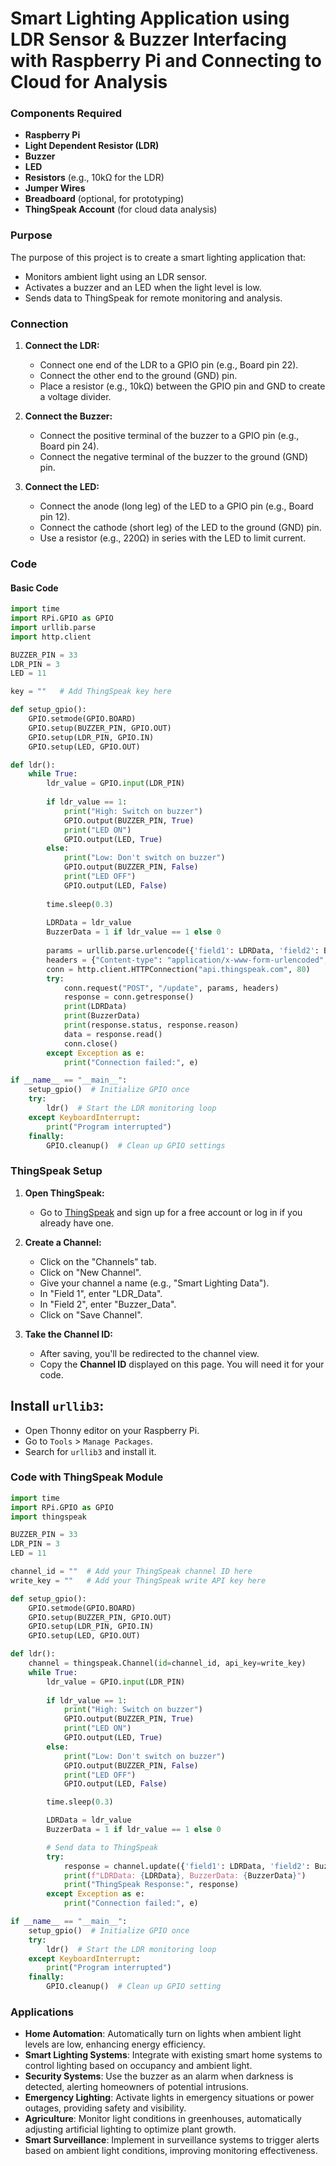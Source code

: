 # Smart Lighting Application using LDR Sensor & Buzzer Interfacing with Raspberry Pi and Connecting to Cloud for Analysis

### Components Required
- **Raspberry Pi** 
- **Light Dependent Resistor (LDR)**
- **Buzzer**
- **LED**
- **Resistors** (e.g., 10kΩ for the LDR)
- **Jumper Wires**
- **Breadboard** (optional, for prototyping)
- **ThingSpeak Account** (for cloud data analysis)

### Purpose
The purpose of this project is to create a smart lighting application that:
- Monitors ambient light using an LDR sensor.
- Activates a buzzer and an LED when the light level is low.
- Sends data to ThingSpeak for remote monitoring and analysis.

### Connection
1. **Connect the LDR:**
   - Connect one end of the LDR to a GPIO pin (e.g., Board pin 22).
   - Connect the other end to the ground (GND) pin.
   - Place a resistor (e.g., 10kΩ) between the GPIO pin and GND to create a voltage divider.

2. **Connect the Buzzer:**
   - Connect the positive terminal of the buzzer to a GPIO pin (e.g., Board pin 24).
   - Connect the negative terminal of the buzzer to the ground (GND) pin.

3. **Connect the LED:**
   - Connect the anode (long leg) of the LED to a GPIO pin (e.g., Board pin 12).
   - Connect the cathode (short leg) of the LED to the ground (GND) pin.
   - Use a resistor (e.g., 220Ω) in series with the LED to limit current.

### Code

#### Basic Code

```python
import time
import RPi.GPIO as GPIO  
import urllib.parse
import http.client

BUZZER_PIN = 33
LDR_PIN = 3
LED = 11

key = ""   # Add ThingSpeak key here

def setup_gpio():
    GPIO.setmode(GPIO.BOARD)
    GPIO.setup(BUZZER_PIN, GPIO.OUT)  
    GPIO.setup(LDR_PIN, GPIO.IN)
    GPIO.setup(LED, GPIO.OUT)

def ldr():
    while True:
        ldr_value = GPIO.input(LDR_PIN) 
        
        if ldr_value == 1:
            print("High: Switch on buzzer")
            GPIO.output(BUZZER_PIN, True)
            print("LED ON")
            GPIO.output(LED, True)
        else:
            print("Low: Don't switch on buzzer")
            GPIO.output(BUZZER_PIN, False)
            print("LED OFF")
            GPIO.output(LED, False)
       
        time.sleep(0.3)
       
        LDRData = ldr_value
        BuzzerData = 1 if ldr_value == 1 else 0
       
        params = urllib.parse.urlencode({'field1': LDRData, 'field2': BuzzerData, 'key': key})
        headers = {"Content-type": "application/x-www-form-urlencoded", "Accept": "text/plain"}
        conn = http.client.HTTPConnection("api.thingspeak.com", 80)
        try:
            conn.request("POST", "/update", params, headers)
            response = conn.getresponse()
            print(LDRData)
            print(BuzzerData)
            print(response.status, response.reason)
            data = response.read()
            conn.close()
        except Exception as e:
            print("Connection failed:", e)

if __name__ == "__main__":
    setup_gpio()  # Initialize GPIO once
    try:
        ldr()  # Start the LDR monitoring loop
    except KeyboardInterrupt:
        print("Program interrupted")
    finally:
        GPIO.cleanup()  # Clean up GPIO settings
```
### ThingSpeak Setup
1. **Open ThingSpeak:**
   - Go to [ThingSpeak](https://thingspeak.com) and sign up for a free account or log in if you already have one.

2. **Create a Channel:**
   - Click on the "Channels" tab.
   - Click on "New Channel".
   - Give your channel a name (e.g., "Smart Lighting Data").
   - In "Field 1", enter "LDR_Data".
   - In "Field 2", enter "Buzzer_Data".
   - Click on "Save Channel".

3. **Take the Channel ID:**
   - After saving, you'll be redirected to the channel view.
   - Copy the **Channel ID** displayed on this page. You will need it for your code.

## **Install `urllib3`:**
   - Open Thonny editor on your Raspberry Pi.
   - Go to `Tools` > `Manage Packages`.
   - Search for `urllib3` and install it.

### Code with ThingSpeak Module

```python
import time
import RPi.GPIO as GPIO  
import thingspeak

BUZZER_PIN = 33
LDR_PIN = 3
LED = 11

channel_id = ""  # Add your ThingSpeak channel ID here
write_key = ""   # Add your ThingSpeak write API key here

def setup_gpio():
    GPIO.setmode(GPIO.BOARD)
    GPIO.setup(BUZZER_PIN, GPIO.OUT)  
    GPIO.setup(LDR_PIN, GPIO.IN)
    GPIO.setup(LED, GPIO.OUT)

def ldr():
    channel = thingspeak.Channel(id=channel_id, api_key=write_key)
    while True:
        ldr_value = GPIO.input(LDR_PIN) 
        
        if ldr_value == 1:
            print("High: Switch on buzzer")
            GPIO.output(BUZZER_PIN, True)
            print("LED ON")
            GPIO.output(LED, True)
        else:
            print("Low: Don't switch on buzzer")
            GPIO.output(BUZZER_PIN, False)
            print("LED OFF")
            GPIO.output(LED, False)

        time.sleep(0.3)

        LDRData = ldr_value
        BuzzerData = 1 if ldr_value == 1 else 0

        # Send data to ThingSpeak
        try:
            response = channel.update({'field1': LDRData, 'field2': BuzzerData})
            print(f"LDRData: {LDRData}, BuzzerData: {BuzzerData}")
            print("ThingSpeak Response:", response)
        except Exception as e:
            print("Connection failed:", e)

if __name__ == "__main__":
    setup_gpio()  # Initialize GPIO once
    try:
        ldr()  # Start the LDR monitoring loop
    except KeyboardInterrupt:
        print("Program interrupted")
    finally:
        GPIO.cleanup()  # Clean up GPIO setting
```
### Applications
- **Home Automation**: Automatically turn on lights when ambient light levels are low, enhancing energy efficiency.
- **Smart Lighting Systems**: Integrate with existing smart home systems to control lighting based on occupancy and ambient light.
- **Security Systems**: Use the buzzer as an alarm when darkness is detected, alerting homeowners of potential intrusions.
- **Emergency Lighting**: Activate lights in emergency situations or power outages, providing safety and visibility.
- **Agriculture**: Monitor light conditions in greenhouses, automatically adjusting artificial lighting to optimize plant growth.
- **Smart Surveillance**: Implement in surveillance systems to trigger alerts based on ambient light conditions, improving monitoring effectiveness.

